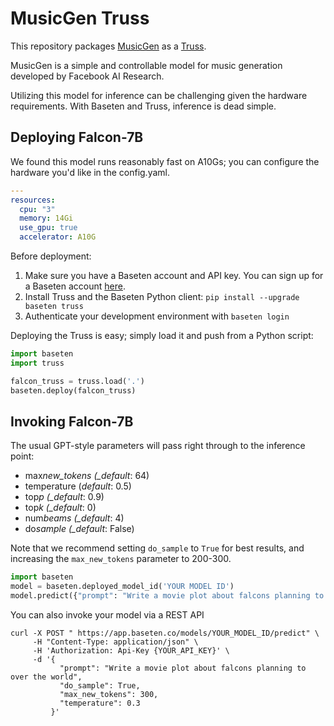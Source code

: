 # MusicGen Truss

This repository packages [MusicGen](https://github.com/facebookresearch/audiocraft/) as a [Truss](https://truss.baseten.co).

MusicGen is a simple and controllable model for music generation developed by Facebook AI Research.

Utilizing this model for inference can be challenging given the hardware requirements. With Baseten and Truss, inference is dead simple.

## Deploying Falcon-7B

We found this model runs reasonably fast on A10Gs; you can configure the hardware you'd like in the config.yaml.

```yaml
---
resources:
  cpu: "3"
  memory: 14Gi
  use_gpu: true
  accelerator: A10G
```

Before deployment:

1. Make sure you have a Baseten account and API key. You can sign up for a Baseten account [here](https://app.baseten.co/signup).
2. Install Truss and the Baseten Python client: `pip install --upgrade baseten truss`
3. Authenticate your development environment with `baseten login`

Deploying the Truss is easy; simply load it and push from a Python script:

```python
import baseten
import truss

falcon_truss = truss.load('.')
baseten.deploy(falcon_truss)
```

## Invoking Falcon-7B

The usual GPT-style parameters will pass right through to the inference point:

- max*new_tokens (\_default*: 64)
- temperature (_default_: 0.5)
- top*p (\_default*: 0.9)
- top*k (\_default*: 0)
- num*beams (\_default*: 4)
- do*sample (\_default*: False)

Note that we recommend setting `do_sample` to `True` for best results, and
increasing the `max_new_tokens` parameter to 200-300.

```python
import baseten
model = baseten.deployed_model_id('YOUR MODEL ID')
model.predict({"prompt": "Write a movie plot about falcons planning to over the world", "do_sample": True, "max_new_tokens": 300})
```

You can also invoke your model via a REST API

```
curl -X POST " https://app.baseten.co/models/YOUR_MODEL_ID/predict" \
     -H "Content-Type: application/json" \
     -H 'Authorization: Api-Key {YOUR_API_KEY}' \
     -d '{
           "prompt": "Write a movie plot about falcons planning to over the world",
           "do_sample": True,
           "max_new_tokens": 300,
           "temperature": 0.3
         }'
```
